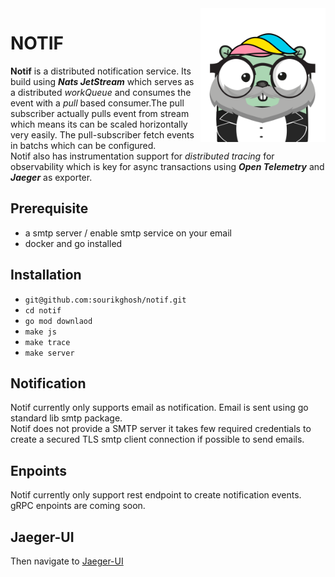 <img align="right" width="200px" src="https://raw.githubusercontent.com/sourikghosh/notif/main/notif.png">

# NOTIF

<b>Notif</b> is a distributed notification service. Its build using <em><b>Nats JetStream</b></em> which serves as a distributed <em>workQueue</em> and consumes the event with a <em>pull</em> based consumer.The pull subscriber actually pulls event from stream which means its can be scaled horizontally very easily. The pull-subscriber fetch events in batchs which can be configured.<br>Notif also has instrumentation support for <em>distributed tracing</em> for observability which is key for async transactions using <em><b>Open Telemetry</b></em> and <em><b>Jaeger</b></em> as exporter.

## Prerequisite
- a smtp server / enable smtp service on your email
- docker and go installed

## Installation
- `git@github.com:sourikghosh/notif.git`
- `cd notif`
- `go mod downlaod`
- `make js`
- `make trace`
- `make server`

## Notification
Notif currently only supports email as notification. Email is sent using go standard lib smtp package.<br>Notif does not provide a SMTP server it takes few required credentials to create a secured TLS smtp client connection if possible to send emails.

## Enpoints
Notif currently only support rest endpoint to create notification events.<br>gRPC enpoints are coming soon.

## Jaeger-UI
Then navigate to [Jaeger-UI](http://localhost:16686)
